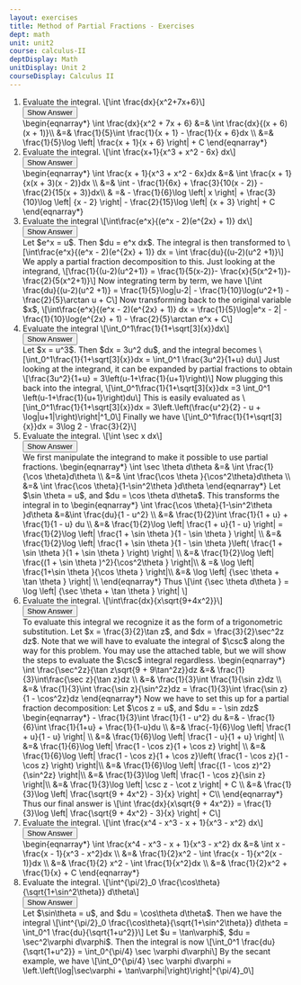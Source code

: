 ```yaml
---
layout: exercises
title: Method of Partial Fractions - Exercises
dept: math
unit: unit2
course: calculus-II
deptDisplay: Math
unitDisplay: Unit 2
courseDisplay: Calculus II
---
```




<ol>
<li><div class="exercise"> Evaluate the integral. \[\int \frac{dx}{x^2+7x+6}\]

<div class="answerBox">
<button onclick="myFunction('answer1')" class="answerButton">Show Answer</button>
<div  id="answer1" class="answer" >
\begin{eqnarray*}
\int \frac{dx}{x^2 + 7x + 6} &=& \int \frac{dx}{(x + 6)(x + 1)}\\
&=& \frac{1}{5}\int \frac{1}{x + 1} - \frac{1}{x + 6}dx \\
&=& \frac{1}{5}\log \left| \frac{x + 1}{x + 6} \right| + C
\end{eqnarray*}
</div>
</div>
</div>
</li>


<li><div class="exercise"> Evaluate the integral. \[\int \frac{x+1}{x^3 + x^2 - 6x} dx\]

<div class="answerBox">
<button onclick="myFunction('answer2')" class="answerButton">Show Answer</button>
<div  id="answer2" class="answer" >
\begin{eqnarray*}
\int \frac{x + 1}{x^3 + x^2 - 6x}dx  &=& \int \frac{x + 1}{x(x + 3)(x - 2)}dx  \\
&=& \int  - \frac{1}{6x} + \frac{3}{10(x - 2)} - \frac{2}{15(x + 3)}dx\\
& =&  - \frac{1}{6}\log \left| x \right| + \frac{3}{10}\log \left| {x - 2} \right| - \frac{2}{15}\log \left| {x + 3} \right| + C
\end{eqnarray*}
</div>
</div>
</div>
</li>




<li><div class="exercise">Evaluate the integral 
\[\int\frac{e^x}{(e^x - 2)(e^{2x} + 1)} dx\]

<div class="answerBox">
<button onclick="myFunction('answer3')" class="answerButton">Show Answer</button>
<div  id="answer3" class="answer" >
Let $e^x = u$. Then $du = e^x dx$. The integral is then transformed to
\[\int\frac{e^x}{(e^x - 2)(e^{2x} + 1)} dx = \int \frac{du}{(u-2)(u^2 +1)}\]
We apply a partial fraction decomposition to this. Just looking at the integrand, 
\[\frac{1}{(u-2)(u^2+1)} = \frac{1}{5(x-2)}- \frac{x}{5(x^2+1)}-\frac{2}{5(x^2+1)}\]
Now integrating term by term, we have
\[\int \frac{du}{(u-2)(u^2 +1)} = \frac{1}{5}\log|u-2| - \frac{1}{10}\log(u^2+1) - \frac{2}{5}\arctan u + C\] 
Now transforming back to the original variable $x$, 
\[\int\frac{e^x}{(e^x - 2)(e^{2x} + 1)} dx = \frac{1}{5}\log|e^x - 2| - \frac{1}{10}\log(e^{2x} + 1) - \frac{2}{5}\arctan e^x + C\]
</div>
</div>
</div>
</li>




<li><div class="exercise">Evaluate the integral
\[\int_0^1\frac{1}{1+\sqrt[3]{x}}dx\]

<div class="answerBox">
<button onclick="myFunction('answer4')" class="answerButton">Show Answer</button>
<div  id="answer4" class="answer" >
Let $x = u^3$. Then $dx = 3u^2 du$, and the integral becomes
\[\int_0^1\frac{1}{1+\sqrt[3]{x}}dx = \int_0^1 \frac{3u^2}{1+u} du\]
Just looking at the integrand, it can be expanded by partial fractions to obtain
\[\frac{3u^2}{1+u} = 3\left(u-1+\frac{1}{u+1}\right)\]
Now plugging this back into the integral, 
\[\int_0^1\frac{1}{1+\sqrt[3]{x}}dx =3 \int_0^1 \left(u-1+\frac{1}{u+1}\right)du\]
This is easily evaluated as 
\[\int_0^1\frac{1}{1+\sqrt[3]{x}}dx = 3\left.\left(\frac{u^2}{2} - u + \log|u+1|\right)\right|^1_0\]
Finally we have
\[\int_0^1\frac{1}{1+\sqrt[3]{x}}dx = 3\log 2 - \frac{3}{2}\]
</div>
</div>
</div>
</li>




<li><div class="exercise"> Evaluate the integral. \[\int \sec x dx\]

<div class="answerBox">
<button onclick="myFunction('answer5')" class="answerButton">Show Answer</button>
<div  id="answer5" class="answer" >
We first manipulate the integrand to make it possible to use partial fractions.
\begin{eqnarray*}
\int \sec \theta d\theta &=& \int \frac{1}{\cos \theta}d\theta \\
&=& \int \frac{\cos \theta }{\cos^2\theta}d\theta \\
&=& \int \frac{\cos \theta}{1-\sin^2\theta }d\theta 
\end{eqnarray*}
Let $\sin \theta  = u$, and $du = \cos \theta d\theta$. This transforms the integral in to
\begin{eqnarray*}
\int \frac{\cos \theta}{1-\sin^2\theta }d\theta  &=&\int \frac{du}{1 - u^2} \\
&=& \frac{1}{2}\int \frac{1}{1 + u} + \frac{1}{1 - u} du \\
&=& \frac{1}{2}\log \left| \frac{1 + u}{1 - u} \right| = \frac{1}{2}\log \left| \frac{1 + \sin \theta }{1 - \sin \theta } \right| \\ 
&=& \frac{1}{2}\log \left| \frac{1 + \sin \theta }{1 - \sin \theta }\left( \frac{1 + \sin \theta }{1 + \sin \theta } \right) \right| \\
&=& \frac{1}{2}\log \left| \frac{(1 + \sin \theta )^2}{\cos^2\theta } \right|\\
& =& \log \left| \frac{1+\sin \theta }{\cos \theta } \right|\\
&=& \log \left| {\sec \theta  + \tan \theta } \right| \\
\end{eqnarray*}
Thus
\[\int {\sec \theta d\theta }  = \log \left| {\sec \theta  + \tan \theta } \right| \]
</div>
</div>
</div>
</li>




<li><div class="exercise">Evaluate the integral. \[\int\frac{dx}{x\sqrt{9+4x^2}}\]

<div class="answerBox">
<button onclick="myFunction('answer6')" class="answerButton">Show Answer</button>
<div  id="answer6" class="answer" >
To evaluate this integral we recognize it as the form of a trigonometric substitution. Let $x = \frac{3}{2}\tan z$, and $dx = \frac{3}{2}\sec^2z dz$. Note that we will have to evaluate the integral of $\csc$ along the way for this problem. You may use the attached table, but we will show the steps to evaluate the $\csc$ integral regardless.
\begin{eqnarray*}
\int \frac{\sec^2z}{\tan z\sqrt{9 + 9\tan^2z}}dz  &=& \frac{1}{3}\int\frac{\sec z}{\tan z}dz \\
&=& \frac{1}{3}\int \frac{1}{\sin z}dz \\
&=& \frac{1}{3}\int \frac{\sin z}{\sin^2z}dz  = \frac{1}{3}\int \frac{\sin z}{1 - \cos^2z}dz 
\end{eqnarray*}
Now we have to set this up for a partial fraction decomposition:
Let $\cos z = u$, and $du =  - \sin zdz$
\begin{eqnarray*}
- \frac{1}{3}\int \frac{1}{1 - u^2} du &=&  - \frac{1}{6}\int \frac{1}{1+u} + \frac{1}{1-u}du \\
&=& \frac{-1}{6}\log \left| \frac{1 + u}{1 - u} \right| \\
&=& \frac{1}{6}\log \left| \frac{1 - u}{1 + u} \right| \\
&=& \frac{1}{6}\log \left| \frac{1 - \cos z}{1 + \cos z} \right| \\
&=& \frac{1}{6}\log \left| \frac{1 - \cos z}{1 + \cos z}\left( \frac{1 - \cos z}{1 - \cos z} \right) \right|\\
&=& \frac{1}{6}\log \left| \frac{(1 - \cos z)^2}{\sin^2z} \right|\\
&=& \frac{1}{3}\log \left| \frac{1 - \cos z}{\sin z} \right|\\
&=& \frac{1}{3}\log \left| \csc z - \cot z \right| + C \\
&=& \frac{1}{3}\log \left| \frac{\sqrt{9 + 4x^2}  - 3}{x} \right| + C\\
\end{eqnarray*}
Thus our final answer is
\[\int \frac{dx}{x\sqrt{9 + 4x^2}}  = \frac{1}{3}\log \left| \frac{\sqrt{9 + 4x^2}  - 3}{x} \right| + C\]
</div>
</div>
</div>
</li>




<li><div class="exercise">Evaluate the integral. \[\int \frac{x^4 - x^3 - x + 1}{x^3 - x^2} dx\]

<div class="answerBox">
<button onclick="myFunction('answer7')" class="answerButton">Show Answer</button>
<div  id="answer7" class="answer" >
\begin{eqnarray*}
\int \frac{x^4 - x^3 - x + 1}{x^3 - x^2} dx &=& \int x - \frac{x - 1}{x^3 - x^2}dx  \\
&=& \frac{1}{2}x^2 - \int \frac{x - 1}{x^2(x - 1)}dx \\
&=& \frac{1}{2} x^2 - \int \frac{1}{x^2}dx  \\
&=& \frac{1}{2}x^2 + \frac{1}{x} + C
\end{eqnarray*}
</div>
</div>
</div>
</li>




<li><div class="exercise"> Evaluate the integral.
\[\int^{\pi/2}_0 \frac{\cos\theta}{\sqrt{1+\sin^2\theta}} d\theta\]

<div class="answerBox">
<button onclick="myFunction('answer8')" class="answerButton">Show Answer</button>
<div  id="answer8" class="answer" >
Let $\sin\theta = u$, and $du = \cos\theta d\theta$. Then we have the integral
\[\int^{\pi/2}_0 \frac{\cos\theta}{\sqrt{1+\sin^2\theta}} d\theta = \int_0^1 \frac{du}{\sqrt{1+u^2}}\]
Let $u = \tan\varphi$, $du = \sec^2\varphi d\varphi$. Then the integral is now
\[\int_0^1 \frac{du}{\sqrt{1+u^2}} = \int_0^{\pi/4} \sec \varphi d\varphi\]
By the secant example, we have
\[\int_0^{\pi/4} \sec \varphi d\varphi = \left.\left(\log|\sec\varphi + \tan\varphi|\right)\right|^{\pi/4}_0\]
</div>
</div>
</div>
</li>



</ol>
